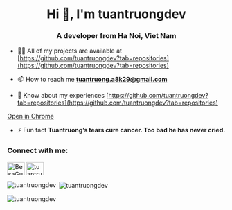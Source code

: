 <h1 align="center">Hi 👋, I'm tuantruongdev</h1>
<h3 align="center">A developer from Ha Noi, Viet Nam</h3>

- 👨‍💻 All of my projects are available at [https://github.com/tuantruongdev?tab=repositories](https://github.com/tuantruongdev?tab=repositories)

- 📫 How to reach me **tuantruong.a8k29@gmail.com**

- 📄 Know about my experiences [https://github.com/tuantruongdev?tab=repositories](https://github.com/tuantruongdev?tab=repositories)
<a href="intent://www.example.com#Intent;scheme=https;package=com.android.chrome;end;">
    Open in Chrome
</a>

- ⚡ Fun fact **Tuantruong’s tears cure cancer. Too bad he has never cried.**

<h3 align="left">Connect with me:</h3>
<p align="left">
<a href="https://twitter.com/BesaGunTeam" target="blank"><img align="center" src="https://raw.githubusercontent.com/rahuldkjain/github-profile-readme-generator/master/src/images/icons/Social/twitter.svg" alt="BesaGunTeam" height="30" width="40" /></a>
<a href="https://www.leetcode.com/tuantruongdev" target="blank"><img align="center" src="https://raw.githubusercontent.com/rahuldkjain/github-profile-readme-generator/master/src/images/icons/Social/leet-code.svg" alt="tuantruongdev" height="30" width="40" /></a>
</p>


<p><img align="left" src="https://github-readme-stats.vercel.app/api/top-langs?username=tuantruongdev&show_icons=true&locale=en&layout=compact" alt="tuantruongdev" /></p>

<p>&nbsp;<img align="center" src="https://github-readme-stats.vercel.app/api?username=tuantruongdev&show_icons=true&locale=en" alt="tuantruongdev" /></p>

<p><img align="center" src="https://github-readme-streak-stats.herokuapp.com/?user=tuantruongdev&" alt="tuantruongdev" /></p>
